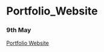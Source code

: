# Portfolio_Website

### 9th May

[Portfolio Website](https://conoragnew.github.io/portfolio_website/index.html)

